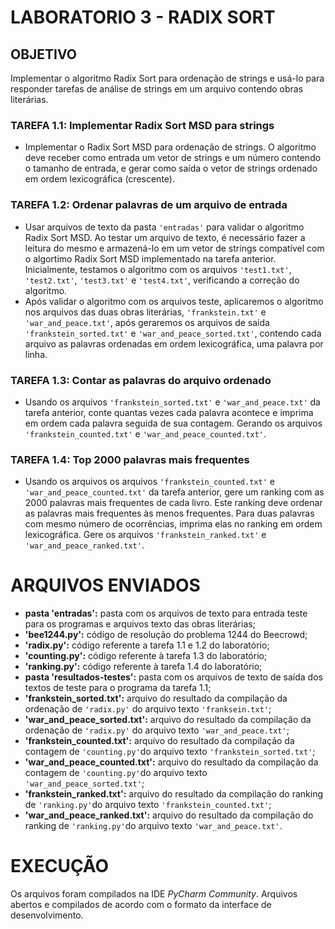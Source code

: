 # LABORATORIO 3 - RADIX SORT

## OBJETIVO
Implementar o algoritmo Radix Sort para ordenação de strings e usá-lo para responder tarefas de análise de strings em um arquivo contendo obras literárias.

### TAREFA 1.1: Implementar Radix Sort MSD para strings
* Implementar o Radix Sort MSD para ordenação de strings. O algoritmo deve receber como entrada um vetor de strings e um número contendo o tamanho de entrada, e gerar como saída o vetor de strings ordenado em ordem lexicográfica (crescente).

### TAREFA 1.2: Ordenar palavras de um arquivo de entrada
* Usar arquivos de texto da pasta `'entradas'` para validar o algoritmo Radix Sort MSD. Ao testar um arquivo de texto, é necessário fazer a leitura do mesmo e armazená-lo em um  vetor de strings compatível com o algortimo Radix Sort MSD implementado na tarefa anterior. Inicialmente, testamos o algoritmo com os arquivos `'test1.txt'`, `'test2.txt'`, `'test3.txt'` e `'test4.txt'`, verificando a correção do algoritmo.
* Após validar o algoritmo com os arquivos teste, aplicaremos o algoritmo nos arquivos das duas obras literárias, `'frankstein.txt'` e `'war_and_peace.txt'`, após geraremos os arquivos de saída `'frankstein_sorted.txt'` e `'war_and_peace_sorted.txt'`, contendo cada arquivo as palavras ordenadas em ordem lexicográfica, uma palavra por linha.

### TAREFA 1.3: Contar as palavras do arquivo ordenado
* Usando os arquivos `'frankstein_sorted.txt'` e `'war_and_peace.txt'` da tarefa anterior, conte quantas vezes cada palavra acontece e imprima em ordem cada palavra seguida de sua contagem. Gerando os arquivos `'frankstein_counted.txt'` e `'war_and_peace_counted.txt'`. 

### TAREFA 1.4: Top 2000 palavras mais frequentes
* Usando os arquivos os arquivos `'frankstein_counted.txt'` e `'war_and_peace_counted.txt'` da tarefa anterior, gere um ranking com as 2000 palavras mais frequentes de cada livro. Este ranking deve ordenar as palavras mais frequentes às menos frequentes. Para duas palavras com mesmo número de ocorrências, imprima elas no ranking em ordem lexicográfica. Gere os arquivos `'frankstein_ranked.txt'` e `'war_and_peace_ranked.txt'`.

# ARQUIVOS ENVIADOS
* **pasta 'entradas':** pasta com os arquivos de texto para entrada teste para os programas e arquivos texto das obras literárias;
* **'bee1244.py':** código de resolução do problema 1244 do Beecrowd;
* **'radix.py':** código referente a tarefa 1.1 e 1.2 do laboratório;
* **'counting.py':** código referente à tarefa 1.3 do laboratório;
* **'ranking.py':** código referente à tarefa 1.4 do laboratório;
* **pasta 'resultados-testes':** pasta com os arquivos de texto de saída dos textos de teste para o programa da tarefa 1.1;
* **'frankstein_sorted.txt':** arquivo do resultado da compilação da ordenação de `'radix.py'` do arquivo texto `'franksein.txt'`;
* **'war_and_peace_sorted.txt':** arquivo do resultado da compilação da ordenação de `'radix.py'` do arquivo texto `'war_and_peace.txt'`;
* **'frankstein_counted.txt':** arquivo do resultado da compilação da contagem de `'counting.py'`do arquivo texto `'frankstein_sorted.txt'`;
* **'war_and_peace_counted.txt':** arquivo do resultado da compilação da contagem de `'counting.py'`do arquivo texto `'war_and_peace_sorted.txt'`;
* **'frankstein_ranked.txt':** arquivo do resultado da compilação do ranking de `'ranking.py'`do arquivo texto `'frankstein_counted.txt'`;
* **'war_and_peace_ranked.txt':** arquivo do resultado da compilação do ranking de `'ranking.py'`do arquivo texto `'war_and_peace.txt'`.

# EXECUÇÃO
Os arquivos foram compilados na IDE _PyCharm Community_. Arquivos abertos e compilados de acordo com o formato da interface de desenvolvimento.
